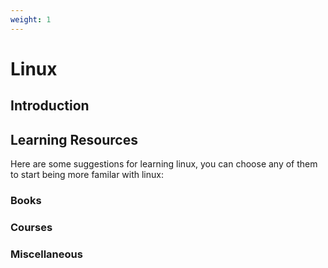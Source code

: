 ```yaml
---
weight: 1
---
```


# Linux

## Introduction



## Learning Resources

Here are some suggestions for learning linux, you can choose any of them to start being more familar with linux:

### Books


### Courses


### Miscellaneous

